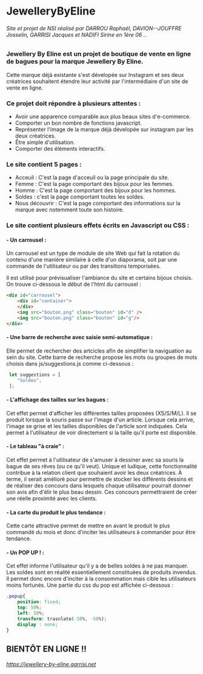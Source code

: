 # JewelleryByEline
###### Site et projet de NSI réalisé par DARROU Raphaël, DAVION--JOUFFRE Josselin, GARRISI Jacques et NADIFI Sirine en 1ère 06 ..

### Jewellery By Eline est un projet de boutique de vente en ligne de bagues pour la marque Jewellery By Eline. 
Cette marque déjà existante s'est dévelopée sur Instagram et ses deux créatrices souhaitent étendre leur activité par l'intermédiaire d'un site de vente en ligne.
### Ce projet doit répondre à plusieurs attentes :
- Avoir une apparence comparable aux plus beaux sites d'e-commerce.
- Comporter un bon nombre de fonctions javascript.
- Représenter l'image de la marque déjà dévelopée sur instagram par les deux créatrices.
- Être simple d'utilisation.
- Comporter des éléments interactifs.
### Le site contient 5 pages :
- Acceuil :
C'est la page d'acceuil ou la page principale du site.
- Femme :
C'est la page comportant des bijoux pour les femmes.
- Homme : 
C'est la page comportant des bijoux pour les hommes.
- Soldes :
c'est la page comportant toutes les soldes.
- Nous découvrir :
C'est la page comportant des informations sur la marque avec notemment toute son histoire.

### Le site contient plusieurs effets écrits en Javascript ou CSS :
#### - Un carrousel : 
Un carrousel est un type de module de site Web qui fait la rotation du contenu d'une manière similaire à celle d'un diaporama, soit par une commande de l'utilisateur ou par des transitions temporisées.

Il est utilisé pour prévisualiser l'ambiance du site et certains bijoux choisis. On trouve ci-dessous le début de l'html du carrousel :


```html
<div id="carrousel">
	<div id="container">
	</div>
	<img src="bouton.png" class="bouton" id="d" />
	<img src="bouton.png" class="bouton" id="g"/>
</div>
```


#### - Une barre de recherche avec saisie semi-automatique :
Elle permet de rechercher des artcicles afin de simplifier la naviguation au sein du site.
Cette barre de recherche propose les mots ou groupes de mots choisis dans js/suggestions.js comme ci-dessous :

```js
 let suggestions = [
    "Soldes",
 ];
```

#### - L'affichage des tailles sur les bagues :
Cet effet permet d'afficher les différentes tailles proposées (XS/S/M/L). Il se produit lorsque la souris passe sur l'image d'un article. Lorsque cela arrive, l'image se grise et les tailles disponibles de l'article sont indiquées. Cela permet à l'utilisateur de voir directement si la taille qu'il porte est disponible.

#### - Le tableau "à craie" :
Cet effet permet à l'utilisateur de s'amuser à dessiner avec sa souris la bague de ses rêves (ou ce qu'il veut). Unique et ludique, cette fonctionnalité contribue à la relation client que souhaient avoir les deux créatrices. À terme, il serait amélioré pour permettre de stocker les différents dessins et de réaliser des concours dans lesquels chaque utilisateur pourrait donner son avis afin d'élir le plus beau dessin. Ces concours permettraient de créer une réelle proximité avec les clients.

#### - La carte du produit le plus tendance :
Cette carte attractive permet de mettre en avant le produit le plus commandé du mois et donc d'inciter les utilisateurs à commander pour être tendance.


#### - Un POP UP ! :
Cet effet informe l'utilisateur qu'il y a de belles soldes à ne pas manquer. Les soldes sont en réalité essentiellement constituées de produits invendus. Il permet donc encore d'inciter à la consommation mais cible les utilisateurs moins fortunés. Une partie du css du pop est affichée ci-dessous :

```css
.popup{
	position: fixed;
	top: 50%;
	left: 50%;
	transform: trasnlate(-50%, -50%);
	display : none;
}
```
## BIENTÔT EN LIGNE !!
###### https://jewellery-by-eline.garrisi.net
